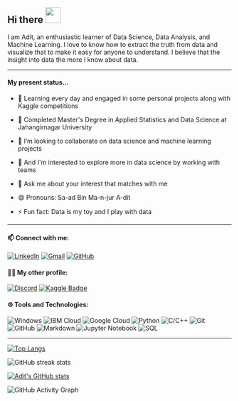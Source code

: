## Hi there <img src="https://raw.githubusercontent.com/MartinHeinz/MartinHeinz/master/wave.gif" width="35px">

I am Adit, an enthusiastic learner of Data Science, Data Analysis, and Machine Learning. I love to know how to extract the truth from data and visualize that to make it easy for anyone to understand. I believe that the insight into data the more I know about data. 

---
#### My present status...

- 🔭 Learning every day and engaged in some personal projects along with Kaggle competitions

- 🌱 Completed Master's Degree in Applied Statistics and Data Science at Jahangirnagar University

- 👯 I’m looking to collaborate on data science and machine learning projects

- 🤔 And I'm interested to explore more in data science by working with teams

- 💬 Ask me about your interest that matches with me

- 😄 Pronouns: Sa-ad Bin Ma-n-jur A-dit

- ⚡ Fun fact: Data is my toy and I play with data
---

#### 📫 Connect with me:

[![LinkedIn](https://img.shields.io/badge/--linkedin?label=LinkedIn&logo=LinkedIn&style=social)](https://www.linkedin.com/in/saadbinmanjuradit)
[![Gmail](https://img.shields.io/badge/--linkedin?label=Gmail&logo=gmail&style=social)](mailto:work.saadbinmanjuradit@gmail.com)
[![GitHub](https://img.shields.io/badge/--github?label=Github&logo=GitHub&style=social)](https://github.com/saadbinmanjur)

#### 👨‍💻 My other profile:

[![Discord](https://img.shields.io/discord/591914197219016707.svg?label=&logo=discord&logoColor=ffffff&color=7389D8&labelColor=6A7EC2)](https://discord.gg/Zb9egMdY)
[![Kaggle Badge](https://img.shields.io/badge/Kaggle-Adit-blue)](https://www.kaggle.com/aditeloo)

#### ⚙ Tools and Technologies:

![Windows](https://img.shields.io/badge/-Windows-333333?style=flat&logo=windows)
![IBM Cloud](https://img.shields.io/badge/-IBM%20Cloud-333333?style=flat&logo=ibm)
![Google Cloud](https://img.shields.io/badge/-Google%20Cloud-333333?style=flat&logo=google-cloud)
![Python](https://img.shields.io/badge/-Python-333333?style=flat&logo=python)
![C/C++](https://img.shields.io/badge/-C/C++-333333?style=flat&logo=c)
![Git](https://img.shields.io/badge/-Git-333333?style=flat&logo=git)
![GitHub](https://img.shields.io/badge/-GitHub-333333?style=flat&logo=github)
![Markdown](https://img.shields.io/badge/-Markdown-333333?style=flat&logo=markdown)
![Jupyter Notebook](https://img.shields.io/badge/-Jupyter%20Notebook-333333?style=flat&logo=jupyter)
![SQL](https://img.shields.io/badge/-SQL-333333?style=flat)

---

[![Top Langs](https://github-readme-stats.vercel.app/api/top-langs/?username=saadbinmanjur&layout=compact&hide_border=true)](https://github.com/saadbinmanjur/github-readme-stats)

![GitHub streak stats](https://github-readme-streak-stats.herokuapp.com/?user=saadbinmanjur)  

[![Adit's GitHub stats](https://github-readme-stats.vercel.app/api?username=saadbinmanjur&show_icons=true&hide_border=true)](https://github.com/saadbinmanjur/github-readme-stats)

![GitHub Activity Graph](https://activity-graph.herokuapp.com/graph?username=saadbinmanjur)
